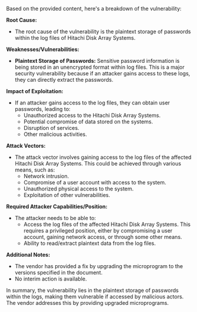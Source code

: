 Based on the provided content, here's a breakdown of the vulnerability:

**Root Cause:**
- The root cause of the vulnerability is the plaintext storage of passwords within the log files of Hitachi Disk Array Systems.

**Weaknesses/Vulnerabilities:**
- **Plaintext Storage of Passwords:** Sensitive password information is being stored in an unencrypted format within log files. This is a major security vulnerability because if an attacker gains access to these logs, they can directly extract the passwords.

**Impact of Exploitation:**
- If an attacker gains access to the log files, they can obtain user passwords, leading to:
    - Unauthorized access to the Hitachi Disk Array Systems.
    - Potential compromise of data stored on the systems.
    - Disruption of services.
    - Other malicious activities.

**Attack Vectors:**
- The attack vector involves gaining access to the log files of the affected Hitachi Disk Array Systems. This could be achieved through various means, such as:
    - Network intrusion.
    - Compromise of a user account with access to the system.
    - Unauthorized physical access to the system.
    - Exploitation of other vulnerabilities.

**Required Attacker Capabilities/Position:**
- The attacker needs to be able to:
    - Access the log files of the affected Hitachi Disk Array Systems. This requires a privileged position, either by compromising a user account, gaining network access, or through some other means.
    - Ability to read/extract plaintext data from the log files.

**Additional Notes:**
- The vendor has provided a fix by upgrading the microprogram to the versions specified in the document.
- No interim action is available.

In summary, the vulnerability lies in the plaintext storage of passwords within the logs, making them vulnerable if accessed by malicious actors. The vendor addresses this by providing upgraded microprograms.